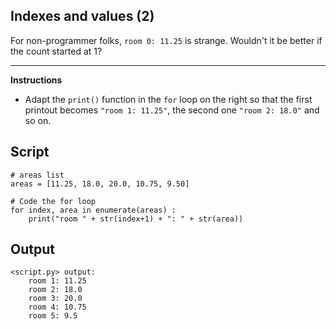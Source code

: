 ## Indexes and values (2)

For non-programmer folks, `room 0: 11.25` is strange. Wouldn't it be better if the count started at 1?

<hr>

**Instructions**
* Adapt the `print()` function in the `for` loop on the right so that the first printout becomes `"room 1: 11.25"`, the second one `"room 2: 18.0"` and so on.

## Script
```
# areas list
areas = [11.25, 18.0, 20.0, 10.75, 9.50]

# Code the for loop
for index, area in enumerate(areas) :
    print("room " + str(index+1) + ": " + str(area))
```

## Output
```
<script.py> output:
    room 1: 11.25
    room 2: 18.0
    room 3: 20.0
    room 4: 10.75
    room 5: 9.5
```